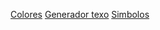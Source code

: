 [Colores](https://www.npmjs.com/package/colors?activeTab=readme)
[Generador texo](https://fsymbols.com/es/generadores/)
[Simbolos](https://fsymbols.com/es/arte-de-texto/pequeno/#all_cats)
